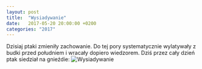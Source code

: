 ```yaml
---
layout: post
title:  "Wysiadywanie"
date:   2017-05-20 20:00:00 +0200
categories: "2017"
---
```



Dzisiaj ptaki zmieniły zachowanie. Do tej pory systematycznie wylatywały z budki przed południem i wracały dopiero wiedzorem. Dziś przez cały dzień ptak siedział na gnieźdie:
![Wysiadywanie]({{site.baseurl}}/images/vlcsnap-2017-05-20-17h18m40s094.png)